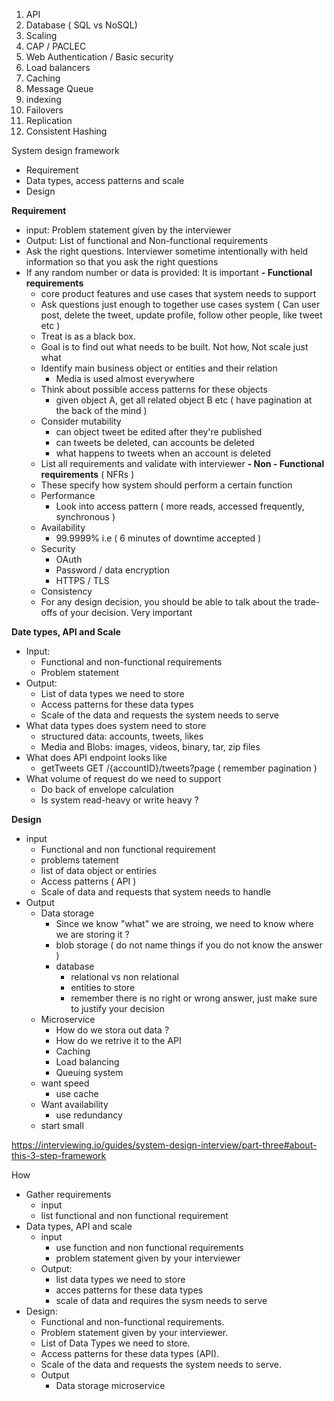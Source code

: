 
1. API
2. Database ( SQL vs NoSQL)
3. Scaling
4. CAP / PACLEC
5. Web Authentication / Basic security
6. Load balancers
7. Caching
8. Message Queue
9. indexing
10. Failovers
11. Replication
12. Consistent Hashing

System design framework
- Requirement
- Data types, access patterns and scale
- Design


**Requirement**
- input: Problem statement given by the interviewer
- Output: List of functional and Non-functional requirements
- Ask the right questions. Interviewer sometime intentionally with held information so that you ask the right questions
- If any random number or data is provided: It is important
**- Functional requirements**
	- core product features and use cases that system needs to support
	- Ask questions just enough to together use cases system ( Can user post, delete the tweet, update profile, follow other people, like tweet etc )
	- Treat is as a black box. 
	- Goal is to find out what needs to be built. Not how, Not scale just what
	- Identify main business object or entities and their relation
		- Media is used almost everywhere
	- Think about possible access patterns for these objects
		- given object A, get all related object B etc ( have pagination at the back of the mind )
	- Consider mutability
		- can object tweet be edited after they're published
		- can tweets be deleted, can accounts be deleted
		- what happens to tweets when an account is deleted
	- List all requirements and validate with interviewer
**- Non - Functional requirements** ( NFRs )
	- These specify how system should perform a certain function
	- Performance
		- Look into access pattern ( more reads, accessed frequently, synchronous )
	- Availability
		- 99.9999% i.e ( 6 minutes of downtime accepted )
	- Security
		- OAuth
		- Password / data encryption
		- HTTPS / TLS
	- Consistency
	- For any design decision, you should be able to talk about the trade-offs of your decision. Very important





**Date types, API and Scale**
- Input: 
	- Functional and non-functional requirements
	- Problem statement
- Output:
	- List of data types we need to store
	- Access patterns for these data types
	- Scale of the data and requests the system needs to serve
- What data types does system need to store
	- structured data: accounts, tweets, likes
	- Media and Blobs: images, videos, binary, tar, zip files
- What does API endpoint looks like
	- getTweets GET /{accountID}/tweets?page ( remember pagination )
- What volume of request do we need to support
	- Do back of envelope calculation
	- Is system read-heavy or write heavy ?

**Design**
- input
	- Functional and non functional requirement
	- problems tatement
	- list of data object or entiries
	- Access patterns ( API )
	- Scale of data and requests that system needs to handle
- Output
	- Data storage
		- Since we know "what" we are stroing, we need to know where we are storing it ?
		- blob storage ( do not name things if you do not know the answer )
		- database
			- relational vs non relational
			- entities to store
			- remember there is no right or wrong answer, just make sure to justify your decision
	- Microservice
		- How do we stora out data ?
		- How do we retrive it to the API
		- Caching
		- Load balancing
		- Queuing system
	- want speed
		- use cache
	- Want availability
		- use redundancy
	- start small


https://interviewing.io/guides/system-design-interview/part-three#about-this-3-step-framework

How
- Gather requirements
	- input
	- list functional and non functional requirement
- Data types, API and scale
	- input 
		- use function and non functional requirements
		- problem statement given by your interviewer
	- Output:
		- list data types we need to store
		- acces patterns for these data types
		- scale of data and requires the sysm needs to serve
- Design:
	- Functional and non-functional requirements.  
	- Problem statement given by your interviewer.  
	- List of Data Types we need to store.  
	- Access patterns for these data types (API).  
	- Scale of the data and requests the system needs to serve.
	- Output
		- Data storage microservice